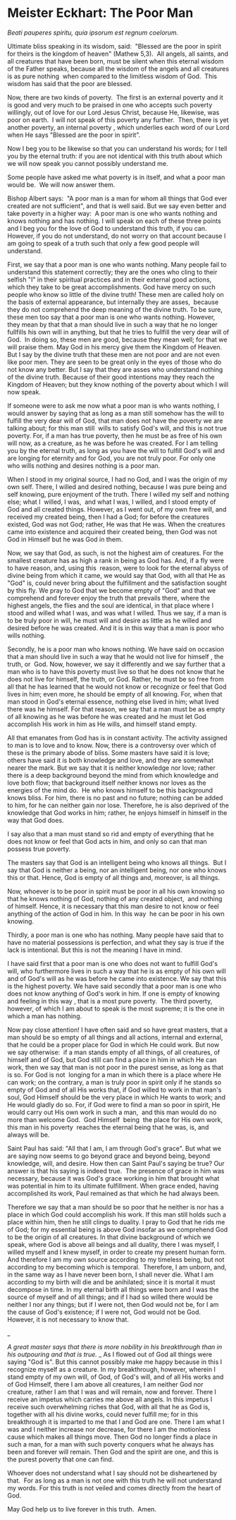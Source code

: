 # Meister Eckhart: The Poor Man

_Beati pauperes spiritu, quia ipsorum est regnum coelorum._

Ultimate bliss speaking in its wisdom, said:  "Blessed are the poor in spirit for theirs is the kingdom of heaven" (Mathew 5,3).  All angels, all saints, and all creatures that have been born, must be silent when this eternal wisdom of the Father speaks, because all the wisdom of the angels and all creatures is as pure nothing  when compared to the limitless wisdom of God.  This wisdom has said that the poor are blessed.  

Now, there are two kinds of poverty.  The first is an external poverty and it is good and very much to be praised in one who accepts such poverty  willingly, out of love for our Lord Jesus Christ, because He, likewise, was poor on earth.  I will not speak of this poverty any further.  Then, there is yet another poverty, an internal poverty , which underlies each word of our Lord when He says "Blessed are the poor in spirit".  

Now I beg you to be likewise so that you can understand his words; for I tell you by the eternal truth: if you are not identical with this truth about which we will now speak you cannot possibly understand me.  

Some people have asked me what poverty is in itself, and what a poor man would be.  We will now answer them.

Bishop Albert says:  "A poor man is a man for whom all things that God ever created are not sufficient", and that is well said. But we say even better and take poverty in a higher way:  A poor man is one who wants nothing and knows nothing and has nothing. I will speak on each of these three points and I beg you for the love of God to understand this truth, if you can. However, if you do not understand, do not worry on that account because I am going to speak of a truth such that only a few good people will understand. 

First, we say that a poor man is one who wants nothing. Many people fail to understand this statement correctly; they are the ones who cling to their selfish "I" in their spiritual practices and in their external good actions, which they take to be great accomplishments. God have mercy on such people who know so little of the divine truth! These men are called holy on the basis of external appearance, but internally they are asses,  because they do not comprehend the deep meaning of the divine truth. To be sure, these men too say that a poor man is one who wants nothing. However, they mean by that that a man should live in such a way that he no longer fullfills his own will in anything, but that he tries to fullfill the very dear will of God.  In doing so, these men are good, because they mean well; for that we will praise them. May God in his mercy give them the Kingdom of Heaven. But I say by the divine truth that these men are not poor and are not even like poor men. They are seen to be great only in the eyes of those who do not know any better. But I say that they are asses who understand nothing of the divine truth. Because of their good intentions may they reach the Kingdom of Heaven; but they know nothing of the poverty about which I will now speak. 

If someone were to ask me now what a poor man is who wants nothing, I would answer by saying that as long as a man still somehow has the will to fulfill the very dear will of God, that man does not have the poverty we are talking about; for this man still  wills to satisfy God's will, and this is not true poverty. For, if a man has true poverty, then he must be as free of his own will now, as a creature, as he was before he was created. For I am telling you by the eternal truth, as long as you have the will to fulfill God's will and are longing for eternity and for God, you are not truly poor. For only one who wills nothing and desires nothing is a poor man.

When I stood in my original source, I had no God, and I was the origin of my own self. There, I willed and desired nothing, because I was pure being and self knowing, pure enjoyment of the truth. There I willed my self and nothing else; what I  willed, I was,  and what I was, I willed, and I stood empty of God and all created things. However, as I went out, of my own free will, and received my created being, then I had a God; for before the creatures existed, God was not God; rather, He was that He was. When the creatures came into existence and acquired their created being, then God was not God in Himself but he was God in them. 

Now, we say that God, as such, is not the highest aim of creatures. For the smallest creature has as high a rank in being as God has. And, if a fly were to have reason, and, using this  reason, were to look for the eternal abyss of divine being from which it came, we would say that God, with all that He as "God" is, could never bring about the fulfillment and the satisfaction sought by this fly. We pray to God that we become empty of "God" and that we comprehend and forever enjoy the truth that prevails there, where the highest angels, the flies and the soul are identical, in that place where I stood and willed what I was, and was what I willed. Thus we say, if a man is to be truly poor in will, he must will and desire as little as he willed and desired before he was created. And it is in this way that a man is poor who wills nothing. 

Secondly, he is a poor man who knows nothing. We have said on occasion that a man should live in such a way that he would not live for himself , the truth, or  God. Now, however, we say it differently and we say further that a man who is to have this poverty must live so that he does not know that he does not live for himself, the truth, or God. Rather, he must be so free from all that he has learned that he would not know or recognize or feel that God lives in him; even more, he should be empty of all knowing. For, when that man stood in God's eternal essence, nothing else lived in him; what lived there was he himself. For that reason, we say that a man must be as empty of all knowing as he was before he was created and he must let God accomplish His work in him as He wills, and himself stand empty. 

All that emanates from God has is in constant activity. The activity assigned to man is to love and to know. Now, there is a controversy over which of these is the primary abode of bliss. Some masters have said it is love; others have said it is both knowledge and love, and they are somewhat nearer the mark. But we say that it is neither knowledge nor love; rather there is a deep background beyond the mind from which knowledge and love both flow; that background itself neither knows nor loves as the energies of the mind do.  He who knows himself to be this background knows bliss. For him, there is no past and no future; nothing can be added to him, for he can neither gain nor lose. Therefore, he is also deprived of the knowledge that God works in him; rather, he enjoys himself in himself in the way that God does.

I say also that a man must stand so rid and empty of everything that he does not know or feel that God acts in him, and only so can that man possess true poverty. 

The masters say that God is an intelligent being who knows all things.  But I say that God is neither a being, nor an intelligent being, nor one who knows this or that. Hence, God is empty of all things and, moreover, is all things. 

Now, whoever is to be poor in spirit must be poor in all his own knowing so that he knows nothing of God, nothing of any created object,  and nothing of himself. Hence, it is necessary that this man desire to not know or feel anything of the action of God in him. In this way  he can be poor in his own knowing. 

Thirdly, a poor man is one who has nothing. Many people have said that to have no material possessions is perfection, and what they say is true if the lack is intentional. But this is not the meaning I have in mind. 

I have said first that a poor man is one who does not want to fulfill God's will, who furthermore lives in such a way that he is as empty of his own will and of God's will as he was before he came into existence. We say that this is the highest poverty. We have said secondly that a poor man is one who does not know anything of God's work in him. If one is empty of knowing and feeling in this way , that is a most pure poverty.  The third poverty, however, of which I am about to speak is the most supreme; it is the one in which a man has nothing.

Now pay close attention! I have often said and so have great masters, that a man should be so empty of all things and all actions, internal and external, that he could be a proper place for God in which He could work. But now we say otherwise:  if a man stands empty of all things, of all creatures, of himself and of God, but God still can find a place in him in which He can work, then we say that man is not poor in the purest sense, as long as that is so. For God is not  longing for a man in which there is a place where He can work; on the contrary, a man is truly poor in spirit only if he stands so empty of God and of all His works that, if God willed to work in that man's soul, God Himself should be the very place in which He wants to work; and He would gladly do so. For, if God were to find a man so poor in spirit, He would carry out His own work in such a man,  and this man would do no more than welcome God.  God Himself  being  the place for His own work, this man in his poverty  reaches the eternal being that he was, is, and always will be. 

Saint Paul has said: "All that I am, I am through God's grace". But what we are saying now seems to go beyond grace and beyond being, beyond knowledge, will, and desire. How then can Saint Paul's saying be true? Our answer is that his saying is indeed true.  The presence of grace in him was necessary, because it was God's grace working in him that brought what was potential in him to its ultimate fulfillment. When grace ended, having accomplished its work, Paul remained as that which he had always been. 

Therefore we say that a man should be so poor that he neither is nor has a place in which God could accomplish his work. If this man still holds such a place within him, then he still clings to duality. I pray to God that he rids me of God; for my essential being is above God insofar as we comprehend God to be the origin of all creatures. In that divine background of which we speak, where God is above all beings and all duality, there I was myself, I willed myself and I knew myself, in order to create my present human form. And therefore I am my own source according to my timeless being, but not according to my becoming which is temporal.  Therefore, I am unborn, and, in the same way as I have never been born, I shall never die. What I am according to my birth will die and be anihilated; since it is mortal it must decompose in time. In my eternal birth all things were born and I was the source of myself and of all things; and if I had so willed there would be neither I nor any things; but if I were not, then God would not be, for I am the cause of God's existence; if I were not, God would not be God. However, it is not necessary to know that.

_

_A great master says that there is more nobility in his breakthrough than in his outpouring and that is true._ _ As I flowed out of God all things were saying "God is". But this cannot possibly make me happy because in this I recognize myself as a creature. In my breakthrough, however, wherein I stand empty of my own will, of God, of God's will, and of all His works and of God Himself, there I am above all creatures, I am neither God nor creature, rather I am that I was and will remain, now and forever. There I receive an impetus which carries me above all angels. In this impetus I receive such overwhelming riches that God, with all that he as God is, together with all his divine works, could never fulfill me; for in this breakthrough it is imparted to me that I and God are one. There I am what I was and I neither increase nor decrease, for there I am the motionless cause which makes all things move. Then God no longer finds a place in such a man, for a man with such poverty conquers what he always has been and forever will remain. Then God and the spirit are one, and this is the purest poverty that one can find. 

Whoever does not understand what I say should not be disheartened by that.  For as long as a man is not one with this truth he will not understand my words. For this truth is not veiled and comes directly from the heart of God.

May God help us to live forever in this truth.  Amen.

